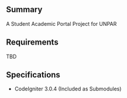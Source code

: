 ## Summary

A Student Academic Portal Project for UNPAR 

## Requirements

TBD

## Specifications

* CodeIgniter 3.0.4 (Included as Submodules)

